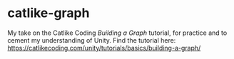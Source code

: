 # catlike-graph
My take on the Catlike Coding *Building a Graph* tutorial, for practice and to cement my understanding of Unity. Find the tutorial here: https://catlikecoding.com/unity/tutorials/basics/building-a-graph/
